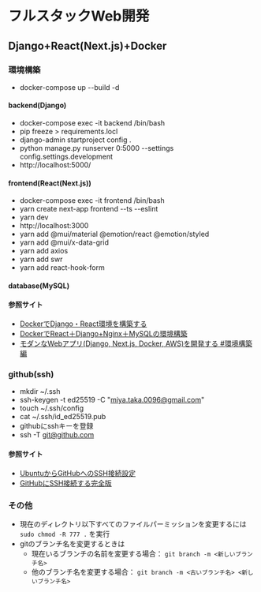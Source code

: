 # フルスタックWeb開発

## Django+React(Next.js)+Docker



### 環境構築
- docker-compose up --build -d

#### backend(Django)
- docker-compose exec -it backend /bin/bash
- pip freeze > requirements.locl
- django-admin startproject config .
- python manage.py runserver 0:5000 --settings config.settings.development
- http://localhost:5000/

#### frontend(React(Next.js))
- docker-compose exec -it frontend /bin/bash
- yarn create next-app frontend --ts --eslint
- yarn dev
- http://localhost:3000
- yarn add @mui/material @emotion/react @emotion/styled
- yarn add @mui/x-data-grid
- yarn add axios
- yarn add swr
- yarn add react-hook-form

#### database(MySQL)

#### 参照サイト
- [DockerでDjango・React環境を構築する](https://qiita.com/shiranon/items/b3efd3ed7ce473c6ad83)
- [DockerでReact＋Django+Nginx＋MySQLの環境構築](https://qiita.com/greenteabiscuit/items/c40ba038703c9f33499b)
- [モダンなWebアプリ(Django, Next.js, Docker, AWS)を開発する #環境構築編](https://qiita.com/azumarions/items/2b7f9730196e943134f6)



### github(ssh)
- mkdir ~/.ssh
- ssh-keygen -t ed25519 -C "miya.taka.0096@gmail.com"
- touch ~/.ssh/config
- cat ~/.ssh/id_ed25519.pub
- githubにsshキーを登録
- ssh -T git@github.com

#### 参照サイト
- [UbuntuからGitHubへのSSH接続設定](https://zenn.dev/perilla/scraps/351f43bfcd13ec)
- [GitHubにSSH接続する完全版](https://bkbkb.net/articles/ssh_github)



### その他
- 現在のディレクトリ以下すべてのファイルパーミッションを変更するには `sudo chmod -R 777 .` を実行
- gitのブランチ名を変更するときは
  - 現在いるブランチの名前を変更する場合： `git branch -m <新しいブランチ名>`
  - 他のブランチ名を変更する場合： `git branch -m <古いブランチ名> <新しいブランチ名>`